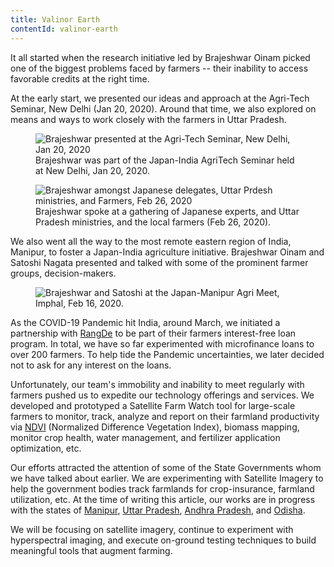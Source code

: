 ```yaml
---
title: Valinor Earth
contentId: valinor-earth
---
```


It all started when the research initiative led by Brajeshwar Oinam picked one of the biggest problems faced by farmers -- their inability to access favorable credits at the right time.

At the early start, we presented our ideas and approach at the Agri-Tech Seminar, New Delhi (Jan 20, 2020). Around that time, we also explored on means and ways to work closely with the farmers in Uttar Pradesh.

<figure>
    <img src="/img/blog/2020-01-20-agri-tech-seminar-delhi.jpg" alt="Brajeshwar presented at the Agri-Tech Seminar, New Delhi, Jan 20, 2020">
    <figcaption>
        Brajeshwar was part of the Japan-India AgriTech Seminar held at New Delhi, Jan 20, 2020.
    </figcaption>
</figure>

<figure>
    <img src="/img/blog/2020-02-26-japan-uttar-pradesh.jpg" alt="Brajeshwar amongst Japanese delegates, Uttar Prdesh ministries, and Farmers, Feb 26, 2020">
    <figcaption>
        Brajeshwar spoke at a gathering of Japanese experts, and Uttar Pradesh ministries, and the local farmers (Feb 26, 2020).
    </figcaption>
</figure>

We also went all the way to the most remote eastern region of India, Manipur, to foster a Japan-India agriculture initiative. Brajeshwar Oinam and Satoshi Nagata presented and talked with some of the prominent farmer groups, decision-makers.

<figure>
    <img src="/img/blog/2020-02-16-japan-manipur-agri-meet-imphal.jpg" alt="Brajeshwar and Satoshi at the Japan-Manipur Agri Meet, Imphal, Feb 16, 2020.">
</figure>

As the COVID-19 Pandemic hit India, around March, we initiated a partnership with [RangDe](https://www.rangde.in) to be part of their farmers interest-free loan program. In total, we have so far experimented with microfinance loans to over 200 farmers. To help tide the Pandemic uncertainties, we later decided not to ask for any interest on the loans.

Unfortunately, our team's immobility and inability to meet regularly with farmers pushed us to expedite our technology offerings and services. We developed and prototyped a Satellite Farm Watch tool for large-scale farmers to monitor, track, analyze and report on their farmland productivity via [NDVI](https://en.wikipedia.org/wiki/Normalized_Difference_Vegetation_Index) (Normalized Difference Vegetation Index), biomass mapping, monitor crop health, water management, and fertilizer application optimization, etc.

Our efforts attracted the attention of some of the State Governments whom we have talked about earlier. We are experimenting with Satellite Imagery to help the government bodies track farmlands for crop-insurance, farmland utilization, etc. At the time of writing this article, our works are in progress with the states of [Manipur](https://en.wikipedia.org/wiki/Manipur), [Uttar Pradesh](https://en.wikipedia.org/wiki/Uttar_Pradesh), [Andhra Pradesh](https://en.wikipedia.org/wiki/Andhra_Pradesh), and [Odisha](https://en.wikipedia.org/wiki/Odisha).

We will be focusing on satellite imagery, continue to experiment with hyperspectral imaging, and execute on-ground testing techniques to build meaningful tools that augment farming.

